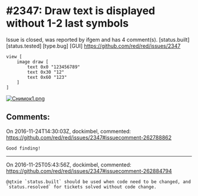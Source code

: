 
#2347: Draw text is displayed without 1-2 last symbols
================================================================================
Issue is closed, was reported by ifgem and has 4 comment(s).
[status.built] [status.tested] [type.bug] [GUI]
<https://github.com/red/red/issues/2347>

```
view [
	image draw [
		text 0x0 "123456789"
		text 0x30 "12"
		text 0x60 "123"
	]
]
```
[![Снимок1.png](https://s16.postimg.org/ahoydv6md/image.png)](https://postimg.org/image/ylfq25p35/)


Comments:
--------------------------------------------------------------------------------

On 2016-11-24T14:30:03Z, dockimbel, commented:
<https://github.com/red/red/issues/2347#issuecomment-262788862>

    Good finding!

--------------------------------------------------------------------------------

On 2016-11-25T05:43:56Z, dockimbel, commented:
<https://github.com/red/red/issues/2347#issuecomment-262884794>

    @qtxie `status.built` should be used when code need to be changed, and `status.resolved` for tickets solved without code change.


